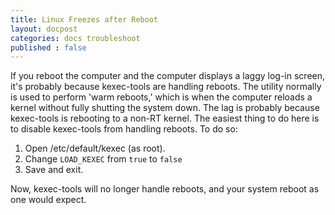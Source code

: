 ```yaml
---
title: Linux Freezes after Reboot
layout: docpost
categories: docs troubleshoot
published : false
---
```


If you reboot the computer and the computer displays a laggy log-in screen, it's probably because kexec-tools are handling reboots. The utility normally is used to perform 'warm reboots,' which is when the computer reloads a kernel without fully shutting the system down. The lag is probably because kexec-tools is rebooting to a non-RT kernel. The easiest thing to do here is to disable kexec-tools from handling reboots. To do so:  

1. Open /etc/default/kexec (as root).
2. Change `LOAD_KEXEC` from `true` to `false`
3. Save and exit. 

Now, kexec-tools will no longer handle reboots, and your system reboot as one would expect. 
